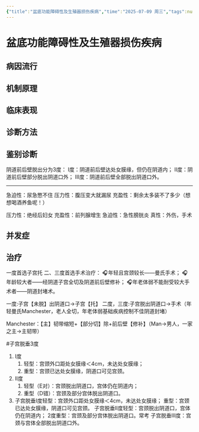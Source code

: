 ```yaml
---
{"title":"盆底功能障碍性及生殖器损伤疾病","time":"2025-07-09 周三","tags":null,"dg-publish":true,"permalink":"/200 学习/215 妇产科学/第23章 盆底功能障碍性及生殖器损伤疾病/盆底功能障碍性及生殖器损伤疾病/","dgPassFrontmatter":true,"created":"2025-07-09T08:54:26.000+08:00","updated":"2025-07-09T10:37:51.000+08:00"}
---
```


# 盆底功能障碍性及生殖器损伤疾病
## 病因流行
## 机制原理
## 临床表现
## 诊断方法
## 鉴别诊断
阴道前后壁脱出分为3度：
Ⅰ度：阴道前后壁达处女膜缘，但仍在阴道内；
Ⅱ度：阴道前后壁部分脱出阴道口外；
Ⅲ度：阴道前后壁全部脱出阴道口外。
***
急迫性：尿急憋不住
压力性：腹压变大就漏尿
充盈性：剩余太多装不了多少（想想喝酒养鱼呢！）

压力性：绝经后妇女
充盈性：前列腺增生
急迫性：急性膀胱炎
真性：外伤，手术
## 并发症
## 治疗
一度首选子宫托
二、三度首选手术治疗：
🎧年轻且宫颈较长——曼氏手术；
🎧年龄较大者——经阴道子宫全切及阴道前后壁修补；
🎧年老体弱不能耐受较大手术者——阴道封堵术。

一度:子宫【未脱】出阴道口→子宫【托】
二度，三度:子宫脱出阴道口→手术（年轻曼氏Manchester，老人全切，年老体弱基础疾病控制不佳阴道封堵）

Manchester：【主】韧带缩短+【部分切】除+前后壁【修补】（Man→男人，一家之主→主韧带）

#子宫脱垂3度
1. Ⅰ度
	1. 轻型：宫颈外口距处女膜缘＜4cm，未达处女膜缘；
	2. 重型：宫颈已达处女膜缘，阴道口可见宫颈。
2. Ⅱ度
	1. 轻型（E对）：宫颈脱出阴道口，宫体仍在阴道内；
	2. 重型（D错）：宫颈及部分宫体脱出阴道口。
3. 子宫脱垂Ⅰ度轻型：宫颈外口距处女膜缘＜4cm，未达处女膜缘；
重型：宫颈已达处女膜缘，阴道口可见宫颈。
子宫脱垂Ⅱ度轻型：宫颈脱出阴道口，宫体仍在阴道内；
2度重型：宫颈及部分宫体脱出阴道口。常考
子宫脱垂Ⅲ度：宫颈与宫体全部脱出阴道口外。

















































































































































































































































































































































































































































